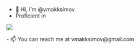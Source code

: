 - 👋 Hi, I’m @vmakksimov
-  Proficient in <p align="center">
  <a href="https://skillicons.dev">
    <img src="https://skillicons.dev/icons?i=nodejs,express,react,typescript,redux,vue,django,flask,docker,postgres,mongo,mariadb,redis,linux,git" />
  </a>
</p>
- 📫 You can reach me at vmakksimov@gmail.com
<!---
vmakksimov/vmakksimov is a ✨ special ✨ repository because its `README.md` (this file) appears on your GitHub profile.
You can click the Preview link to take a look at your changes.
--->
